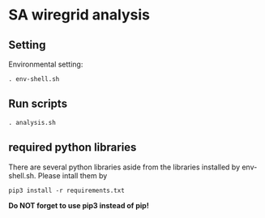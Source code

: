 SA wiregrid analysis
====================

## Setting
Environmental setting:

    . env-shell.sh

## Run scripts

    . analysis.sh


## required python libraries
There are several python libraries aside from the libraries installed by env-shell.sh.
Please intall them by

    pip3 install -r requirements.txt

**Do NOT forget to use pip3 instead of pip!**


